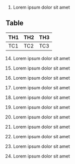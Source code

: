 
1. Lorem ipsum dolor sit amet

## Table
| TH1 | TH2 | TH3 |
|-----|-----|-----|
| TC1 | TC2 | TC3 |


14. Lorem ipsum dolor sit amet

15. Lorem ipsum dolor sit amet

16. Lorem ipsum dolor sit amet

17. Lorem ipsum dolor sit amet

18. Lorem ipsum dolor sit amet

19. Lorem ipsum dolor sit amet

20. Lorem ipsum dolor sit amet

21. Lorem ipsum dolor sit amet

22. Lorem ipsum dolor sit amet

23. Lorem ipsum dolor sit amet

24. Lorem ipsum dolor sit amet



